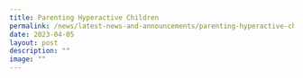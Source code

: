 ```yaml
---
title: Parenting Hyperactive Children
permalink: /news/latest-news-and-announcements/parenting-hyperactive-children/
date: 2023-04-05
layout: post
description: ""
image: ""
---
```

